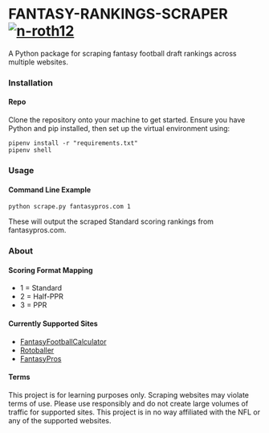 # FANTASY-RANKINGS-SCRAPER [![n-roth12](https://circleci.com/gh/n-roth12/fantasy-rankings-scraper.svg?style=shield)](https://app.circleci.com/pipelines/github/n-roth12/fantasy-rankings-scraper)
A Python package for scraping fantasy football draft rankings across multiple websites.

### Installation
#### Repo
Clone the repository onto your machine to get started. Ensure you have Python and pip installed, then set up the virtual environment using:
```
pipenv install -r "requirements.txt"
pipenv shell
```
### Usage
#### Command Line Example
```
python scrape.py fantasypros.com 1
```
These will output the scraped Standard scoring rankings from fantasypros.com. 
### About 
#### Scoring Format Mapping
* 1 = Standard
* 2 = Half-PPR
* 3 = PPR
#### Currently Supported Sites
* [FantasyFootballCalculator](https://fantasyfootballcalculator.com/)   
* [Rotoballer](https://www.rotoballer.com/)   
* [FantasyPros](https://www.fantasypros.com/)
#### Terms
This project is for learning purposes only. Scraping websites may violate terms of use. Please use responsibly and do not create large volumes of traffic for supported sites. This project is in no way affiliated with the NFL or any of the supported websites.
